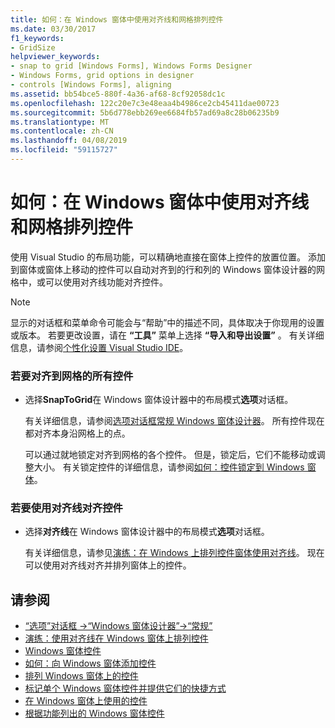 ```yaml
---
title: 如何：在 Windows 窗体中使用对齐线和网格排列控件
ms.date: 03/30/2017
f1_keywords:
- GridSize
helpviewer_keywords:
- snap to grid [Windows Forms], Windows Forms Designer
- Windows Forms, grid options in designer
- controls [Windows Forms], aligning
ms.assetid: bb54bce5-880f-4a36-af68-8cf92058dc1c
ms.openlocfilehash: 122c20e7c3e48eaa4b4986ce2cb45411dae00723
ms.sourcegitcommit: 5b6d778ebb269ee6684fb57ad69a8c28b06235b9
ms.translationtype: MT
ms.contentlocale: zh-CN
ms.lasthandoff: 04/08/2019
ms.locfileid: "59115727"
---
```

# <a name="how-to-arrange-controls-with-snaplines-and-the-grid-in-windows-forms"></a>如何：在 Windows 窗体中使用对齐线和网格排列控件
使用 Visual Studio 的布局功能，可以精确地直接在窗体上控件的放置位置。 添加到窗体或窗体上移动的控件可以自动对齐到的行和列的 Windows 窗体设计器的网格中，或可以使用对齐线功能对齐控件。  
  
> [!NOTE]
>  显示的对话框和菜单命令可能会与“帮助”中的描述不同，具体取决于你现用的设置或版本。 若要更改设置，请在 **“工具”** 菜单上选择 **“导入和导出设置”** 。 有关详细信息，请参阅[个性化设置 Visual Studio IDE](/visualstudio/ide/personalizing-the-visual-studio-ide)。  
  
### <a name="to-snap-all-controls-to-the-grid"></a>若要对齐到网格的所有控件  
  
-   选择**SnapToGrid**在 Windows 窗体设计器中的布局模式**选项**对话框。  
  
     有关详细信息，请参阅[选项对话框常规 Windows 窗体设计器](https://docs.microsoft.com/previous-versions/visualstudio/visual-studio-2010/5aazxs78(v=vs.100))。 所有控件现在都对齐本身沿网格上的点。  
  
     可以通过就地锁定对齐到网格的各个控件。 但是，锁定后，它们不能移动或调整大小。 有关锁定控件的详细信息，请参阅[如何：控件锁定到 Windows 窗体](how-to-lock-controls-to-windows-forms.md)。  
  
### <a name="to-align-controls-using-snaplines"></a>若要使用对齐线对齐控件  
  
-   选择**对齐线**在 Windows 窗体设计器中的布局模式**选项**对话框。  
  
     有关详细信息，请参见[演练：在 Windows 上排列控件窗体使用对齐线](walkthrough-arranging-controls-on-windows-forms-using-snaplines.md)。 现在可以使用对齐线对齐并排列窗体上的控件。  
  
## <a name="see-also"></a>请参阅

- [“选项”对话框 ->“Windows 窗体设计器”->“常规”](https://docs.microsoft.com/previous-versions/visualstudio/visual-studio-2010/5aazxs78(v=vs.100))
- [演练：使用对齐线在 Windows 窗体上排列控件](walkthrough-arranging-controls-on-windows-forms-using-snaplines.md)
- [Windows 窗体控件](index.md)
- [如何：向 Windows 窗体添加控件](how-to-add-controls-to-windows-forms.md)
- [排列 Windows 窗体上的控件](arranging-controls-on-windows-forms.md)
- [标记单个 Windows 窗体控件并提供它们的快捷方式](labeling-individual-windows-forms-controls-and-providing-shortcuts-to-them.md)
- [在 Windows 窗体上使用的控件](controls-to-use-on-windows-forms.md)
- [根据功能列出的 Windows 窗体控件](windows-forms-controls-by-function.md)
